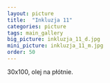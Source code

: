 ```yaml
---
layout: picture
title:  "Inkluzja 11"
categories: picture
tags: main_gallery
big_picture: inkluzja_11_d.jpg
mini_picture: inkluzja_11_m.jpg
order: 50
---
```

30x100, olej na płótnie.
